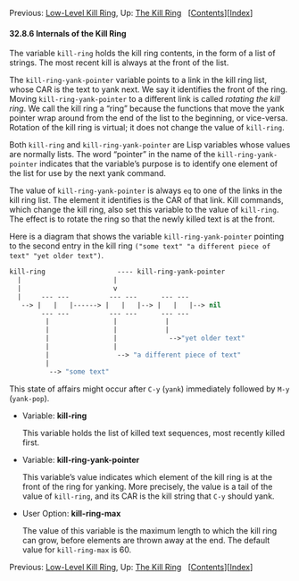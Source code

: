 

Previous: [Low-Level Kill Ring](Low_002dLevel-Kill-Ring.html), Up: [The Kill Ring](The-Kill-Ring.html)   \[[Contents](index.html#SEC_Contents "Table of contents")]\[[Index](Index.html "Index")]

#### 32.8.6 Internals of the Kill Ring

The variable `kill-ring` holds the kill ring contents, in the form of a list of strings. The most recent kill is always at the front of the list.

The `kill-ring-yank-pointer` variable points to a link in the kill ring list, whose CAR is the text to yank next. We say it identifies the front of the ring. Moving `kill-ring-yank-pointer` to a different link is called *rotating the kill ring*. We call the kill ring a “ring” because the functions that move the yank pointer wrap around from the end of the list to the beginning, or vice-versa. Rotation of the kill ring is virtual; it does not change the value of `kill-ring`.

Both `kill-ring` and `kill-ring-yank-pointer` are Lisp variables whose values are normally lists. The word “pointer” in the name of the `kill-ring-yank-pointer` indicates that the variable’s purpose is to identify one element of the list for use by the next yank command.

The value of `kill-ring-yank-pointer` is always `eq` to one of the links in the kill ring list. The element it identifies is the CAR of that link. Kill commands, which change the kill ring, also set this variable to the value of `kill-ring`. The effect is to rotate the ring so that the newly killed text is at the front.

Here is a diagram that shows the variable `kill-ring-yank-pointer` pointing to the second entry in the kill ring `("some text" "a different piece of text" "yet older text")`.

```lisp
kill-ring                  ---- kill-ring-yank-pointer
  |                       |
  |                       v
  |     --- ---          --- ---      --- ---
   --> |   |   |------> |   |   |--> |   |   |--> nil
        --- ---          --- ---      --- ---
         |                |            |
         |                |            |
         |                |             -->"yet older text"
         |                |
         |                 --> "a different piece of text"
         |
          --> "some text"
```

This state of affairs might occur after `C-y` (`yank`) immediately followed by `M-y` (`yank-pop`).

*   Variable: **kill-ring**

    This variable holds the list of killed text sequences, most recently killed first.

<!---->

*   Variable: **kill-ring-yank-pointer**

    This variable’s value indicates which element of the kill ring is at the front of the ring for yanking. More precisely, the value is a tail of the value of `kill-ring`, and its CAR is the kill string that `C-y` should yank.

<!---->

*   User Option: **kill-ring-max**

    The value of this variable is the maximum length to which the kill ring can grow, before elements are thrown away at the end. The default value for `kill-ring-max` is 60.

Previous: [Low-Level Kill Ring](Low_002dLevel-Kill-Ring.html), Up: [The Kill Ring](The-Kill-Ring.html)   \[[Contents](index.html#SEC_Contents "Table of contents")]\[[Index](Index.html "Index")]
